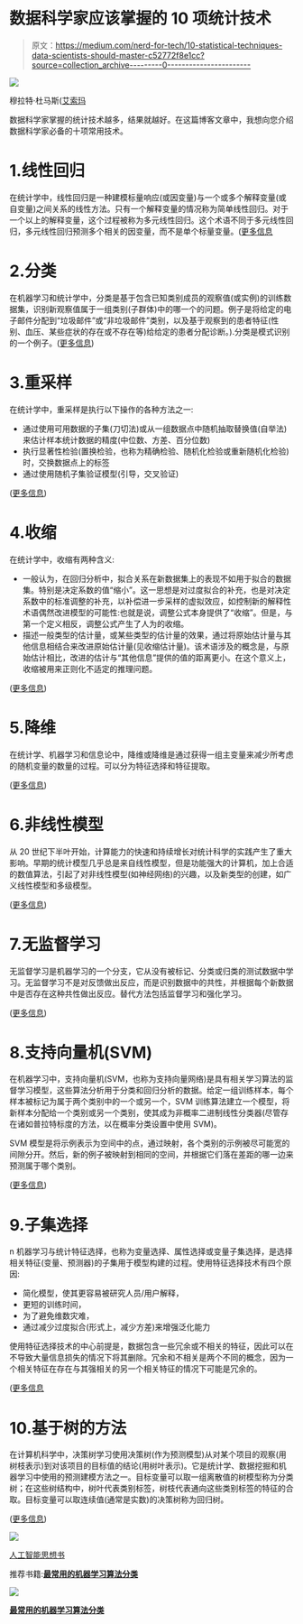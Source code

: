 # 数据科学家应该掌握的 10 项统计技术

> 原文：<https://medium.com/nerd-for-tech/10-statistical-techniques-data-scientists-should-master-c52772f8e1cc?source=collection_archive---------0----------------------->

![](img/af3ce6a91bfc76886b6250e83193bbe0.png)

穆拉特·杜马斯([艾索玛](https://www.aisoma.de/)

数据科学家掌握的统计技术越多，结果就越好。在这篇博客文章中，我想向您介绍数据科学家必备的十项常用技术。

# 1.线性回归

在统计学中，线性回归是一种建模标量响应(或因变量)与一个或多个解释变量(或自变量)之间关系的线性方法。只有一个解释变量的情况称为简单线性回归。对于一个以上的解释变量，这个过程被称为多元线性回归。这个术语不同于多元线性回归，多元线性回归预测多个相关的因变量，而不是单个标量变量。([更多信息](https://en.wikipedia.org/wiki/Linear_regression)

# 2.分类

在机器学习和统计学中，分类是基于包含已知类别成员的观察值(或实例)的训练数据集，识别新观察值属于一组类别(子群体)中的哪一个的问题。例子是将给定的电子邮件分配到“垃圾邮件”或“非垃圾邮件”类别，以及基于观察到的患者特征(性别、血压、某些症状的存在或不存在等)给给定的患者分配诊断。).分类是模式识别的一个例子。([更多信息](https://en.wikipedia.org/wiki/Statistical_classification))

# 3.重采样

在统计学中，重采样是执行以下操作的各种方法之一:

*   通过使用可用数据的子集(刀切法)或从一组数据点中随机抽取替换值(自举法)来估计样本统计数据的精度(中位数、方差、百分位数)
*   执行显著性检验(置换检验，也称为精确检验、随机化检验或重新随机化检验)时，交换数据点上的标签
*   通过使用随机子集验证模型(引导，交叉验证)

([更多信息](https://en.wikipedia.org/wiki/Resampling_(statistics)))

# 4.收缩

在统计学中，收缩有两种含义:

*   一般认为，在回归分析中，拟合关系在新数据集上的表现不如用于拟合的数据集。特别是决定系数的值“缩小”。这一思想是对过度拟合的补充，也是对决定系数中的标准调整的补充，以补偿进一步采样的虚拟效应，如控制新的解释性术语偶然改进模型的可能性:也就是说，调整公式本身提供了“收缩”。但是，与第一个定义相反，调整公式产生了人为的收缩。
*   描述一般类型的估计量，或某些类型的估计量的效果，通过将原始估计量与其他信息相结合来改进原始估计量(见收缩估计量)。该术语涉及的概念是，与原始估计相比，改进的估计与“其他信息”提供的值的距离更小。在这个意义上，收缩被用来正则化不适定的推理问题。

([更多信息](https://en.wikipedia.org/wiki/Shrinkage_(statistics)))

# 5.降维

在统计学、机器学习和信息论中，降维或降维是通过获得一组主变量来减少所考虑的随机变量的数量的过程。可以分为特征选择和特征提取。

([更多信息](https://en.wikipedia.org/wiki/Dimensionality_reduction))

# 6.非线性模型

从 20 世纪下半叶开始，计算能力的快速和持续增长对统计科学的实践产生了重大影响。早期的统计模型几乎总是来自线性模型，但是功能强大的计算机，加上合适的数值算法，引起了对非线性模型(如神经网络)的兴趣，以及新类型的创建，如广义线性模型和多级模型。

([更多信息](https://en.wikipedia.org/wiki/Nonlinear_modelling))

# 7.无监督学习

无监督学习是机器学习的一个分支，它从没有被标记、分类或归类的测试数据中学习。无监督学习不是对反馈做出反应，而是识别数据中的共性，并根据每个新数据中是否存在这种共性做出反应。替代方法包括监督学习和强化学习。

([更多信息](https://en.wikipedia.org/wiki/Unsupervised_learning))

# 8.支持向量机(SVM)

在机器学习中，支持向量机(SVM，也称为支持向量网络)是具有相关学习算法的监督学习模型，这些算法分析用于分类和回归分析的数据。给定一组训练样本，每个样本被标记为属于两个类别中的一个或另一个，SVM 训练算法建立一个模型，将新样本分配给一个类别或另一个类别，使其成为非概率二进制线性分类器(尽管存在诸如普拉特标度的方法，以在概率分类设置中使用 SVM)。

SVM 模型是将示例表示为空间中的点，通过映射，各个类别的示例被尽可能宽的间隙分开。然后，新的例子被映射到相同的空间，并根据它们落在差距的哪一边来预测属于哪个类别。

([更多信息](https://en.wikipedia.org/wiki/Support-vector_machine))

# 9.子集选择

n 机器学习与统计特征选择，也称为变量选择、属性选择或变量子集选择，是选择相关特征(变量、预测器)的子集用于模型构建的过程。使用特征选择技术有四个原因:

*   简化模型，使其更容易被研究人员/用户解释，
*   更短的训练时间，
*   为了避免维数灾难，
*   通过减少过度拟合(形式上，减少方差)来增强泛化能力

使用特征选择技术的中心前提是，数据包含一些冗余或不相关的特征，因此可以在不导致大量信息损失的情况下将其删除。冗余和不相关是两个不同的概念，因为一个相关特征在存在与其强相关的另一个相关特征的情况下可能是冗余的。

([更多信息](https://en.wikipedia.org/wiki/Feature_selection)

# 10.基于树的方法

在计算机科学中，决策树学习使用决策树(作为预测模型)从对某个项目的观察(用树枝表示)到对该项目的目标值的结论(用树叶表示)。它是统计学、数据挖掘和机器学习中使用的预测建模方法之一。目标变量可以取一组离散值的树模型称为分类树；在这些树结构中，树叶代表类别标签，树枝代表通向这些类别标签的特征的合取。目标变量可以取连续值(通常是实数)的决策树称为回归树。

([更多信息](https://en.wikipedia.org/wiki/Decision_tree_learning))

![](img/5ef59d5d17085c879e9cd95850c40d0a.png)

[人工智能思想书](https://www.amazon.com/dp/B08Z4BWN1X)

推荐书籍:**[**最常用的机器学习算法分类**](https://www.amazon.com/dp/B09WR36STL)**

****![](img/2d6f9358f5d484d4316586e4340d07b8.png)****

****[最常用的机器学习算法分类](https://www.amazon.com/dp/B09WR36STL)****